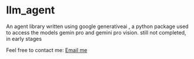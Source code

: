 # llm_agent
 An agent library written using google generativeai , a python package used to access the models gemin pro and gemini pro vision.
 still not completed, in early stages

Feel free to contact me: [Email me](mailto:example@gmail.com)
